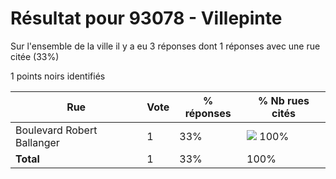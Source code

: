 # Résultat pour 93078 - Villepinte

Sur l'ensemble de la ville il y a eu 3 réponses dont 1 réponses avec une rue citée (33%)

1 points noirs identifiés

| Rue | Vote | % réponses | % Nb rues cités|
|-----|------|------------|----------------|
| Boulevard Robert Ballanger | 1 | 33% | <img src="../../img/bar_100.gif" />&nbsp;100%|
| **Total** | 1 | 33% | 100%|
